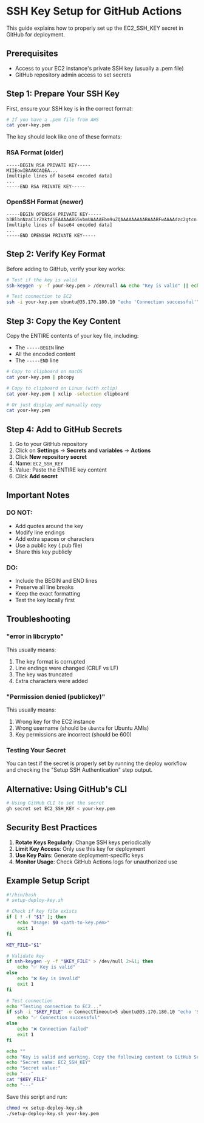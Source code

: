 # SSH Key Setup for GitHub Actions

This guide explains how to properly set up the EC2_SSH_KEY secret in GitHub for deployment.

## Prerequisites

- Access to your EC2 instance's private SSH key (usually a .pem file)
- GitHub repository admin access to set secrets

## Step 1: Prepare Your SSH Key

First, ensure your SSH key is in the correct format:

```bash
# If you have a .pem file from AWS
cat your-key.pem
```

The key should look like one of these formats:

### RSA Format (older)
```
-----BEGIN RSA PRIVATE KEY-----
MIIEowIBAAKCAQEA...
[multiple lines of base64 encoded data]
...
-----END RSA PRIVATE KEY-----
```

### OpenSSH Format (newer)
```
-----BEGIN OPENSSH PRIVATE KEY-----
b3BlbnNzaC1rZXktdjEAAAAABG5vbmUAAAAEbm9uZQAAAAAAAAABAAABFwAAAAdzc2gtcn...
[multiple lines of base64 encoded data]
...
-----END OPENSSH PRIVATE KEY-----
```

## Step 2: Verify Key Format

Before adding to GitHub, verify your key works:

```bash
# Test if the key is valid
ssh-keygen -y -f your-key.pem > /dev/null && echo "Key is valid" || echo "Key is invalid"

# Test connection to EC2
ssh -i your-key.pem ubuntu@35.170.180.10 "echo 'Connection successful'"
```

## Step 3: Copy the Key Content

Copy the ENTIRE contents of your key file, including:
- The `-----BEGIN` line
- All the encoded content
- The `-----END` line

```bash
# Copy to clipboard on macOS
cat your-key.pem | pbcopy

# Copy to clipboard on Linux (with xclip)
cat your-key.pem | xclip -selection clipboard

# Or just display and manually copy
cat your-key.pem
```

## Step 4: Add to GitHub Secrets

1. Go to your GitHub repository
2. Click on **Settings** → **Secrets and variables** → **Actions**
3. Click **New repository secret**
4. Name: `EC2_SSH_KEY`
5. Value: Paste the ENTIRE key content
6. Click **Add secret**

## Important Notes

### DO NOT:
- Add quotes around the key
- Modify line endings
- Add extra spaces or characters
- Use a public key (.pub file)
- Share this key publicly

### DO:
- Include the BEGIN and END lines
- Preserve all line breaks
- Keep the exact formatting
- Test the key locally first

## Troubleshooting

### "error in libcrypto"
This usually means:
1. The key format is corrupted
2. Line endings were changed (CRLF vs LF)
3. The key was truncated
4. Extra characters were added

### "Permission denied (publickey)"
This usually means:
1. Wrong key for the EC2 instance
2. Wrong username (should be `ubuntu` for Ubuntu AMIs)
3. Key permissions are incorrect (should be 600)

### Testing Your Secret

You can test if the secret is properly set by running the deploy workflow and checking the "Setup SSH Authentication" step output.

## Alternative: Using GitHub's CLI

```bash
# Using GitHub CLI to set the secret
gh secret set EC2_SSH_KEY < your-key.pem
```

## Security Best Practices

1. **Rotate Keys Regularly**: Change SSH keys periodically
2. **Limit Key Access**: Only use this key for deployment
3. **Use Key Pairs**: Generate deployment-specific keys
4. **Monitor Usage**: Check GitHub Actions logs for unauthorized use

## Example Setup Script

```bash
#!/bin/bash
# setup-deploy-key.sh

# Check if key file exists
if [ ! -f "$1" ]; then
    echo "Usage: $0 <path-to-key.pem>"
    exit 1
fi

KEY_FILE="$1"

# Validate key
if ssh-keygen -y -f "$KEY_FILE" > /dev/null 2>&1; then
    echo "✅ Key is valid"
else
    echo "❌ Key is invalid"
    exit 1
fi

# Test connection
echo "Testing connection to EC2..."
if ssh -i "$KEY_FILE" -o ConnectTimeout=5 ubuntu@35.170.180.10 "echo 'Success'" 2>/dev/null; then
    echo "✅ Connection successful"
else
    echo "❌ Connection failed"
    exit 1
fi

echo ""
echo "Key is valid and working. Copy the following content to GitHub Secrets:"
echo "Secret name: EC2_SSH_KEY"
echo "Secret value:"
echo "---"
cat "$KEY_FILE"
echo "---"
```

Save this script and run:
```bash
chmod +x setup-deploy-key.sh
./setup-deploy-key.sh your-key.pem
```